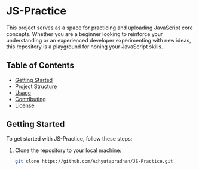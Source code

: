 # JS-Practice

This project serves as a space for practicing and uploading JavaScript core concepts. Whether you are a beginner looking to reinforce your understanding or an experienced developer experimenting with new ideas, this repository is a playground for honing your JavaScript skills.

## Table of Contents

- [Getting Started](#getting-started)
- [Project Structure](#project-structure)
- [Usage](#usage)
- [Contributing](#contributing)
- [License](#license)

## Getting Started

To get started with JS-Practice, follow these steps:

1. Clone the repository to your local machine:

   ```bash
   git clone https://github.com/Achyutapradhan/JS-Practice.git

